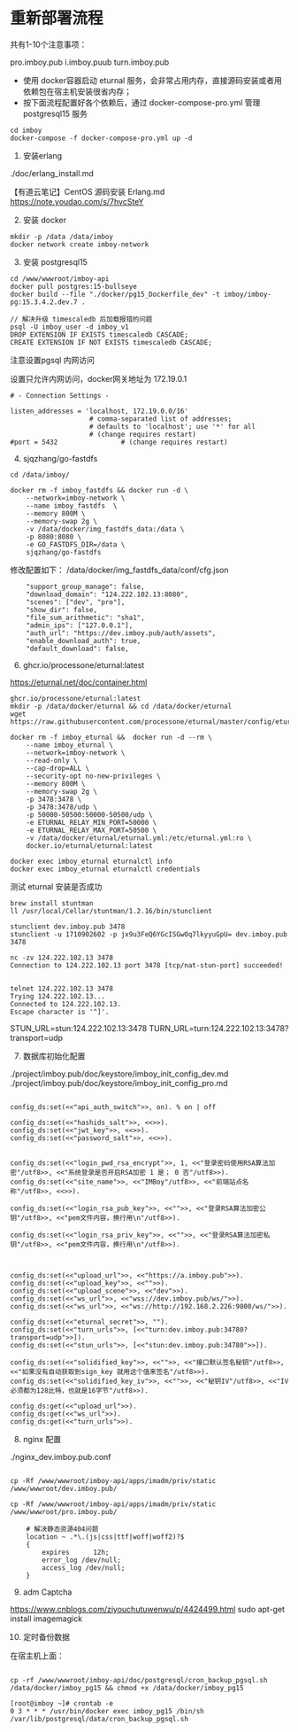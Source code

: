 
# 重新部署流程

共有1-10个注意事项：

pro.imboy.pub
i.imboy.puub
turn.imboy.pub

* 使用 docker容器启动 eturnal 服务，会非常占用内存，直接源码安装或者用依赖包在宿主机安装很省内存；
* 按下面流程配置好各个依赖后，通过 docker-compose-pro.yml 管理 postgresql15 服务

```
cd imboy
docker-compose -f docker-compose-pro.yml up -d
```


1. 安装erlang

./doc/erlang_install.md

【有道云笔记】CentOS 源码安装 Erlang.md
https://note.youdao.com/s/7hvcSteY


2. 安装 docker
```
mkdir -p /data /data/imboy
docker network create imboy-network
```

3. 安装 postgresql15

```
cd /www/wwwroot/imboy-api
docker pull postgres:15-bullseye
docker build --file "./docker/pg15_Dockerfile_dev" -t imboy/imboy-pg:15.3.4.2.dev.7 .

// 解决升级 timescaledb 后加载报错的问题
psql -U imboy_user -d imboy_v1
DROP EXTENSION IF EXISTS timescaledb CASCADE;
CREATE EXTENSION IF NOT EXISTS timescaledb CASCADE;
```

注意设置pgsql 内网访问

设置只允许内网访问，docker网关地址为 172.19.0.1
```
# - Connection Settings -

listen_addresses = 'localhost, 172.19.0.0/16'
                    # comma-separated list of addresses;
                    # defaults to 'localhost'; use '*' for all
                    # (change requires restart)
#port = 5432                # (change requires restart)
```

4. sjqzhang/go-fastdfs

```
cd /data/imboy/

docker rm -f imboy_fastdfs && docker run -d \
    --network=imboy-network \
    --name imboy_fastdfs  \
    --memory 800M \
    --memory-swap 2g \
    -v /data/docker/img_fastdfs_data:/data \
    -p 8080:8080 \
    -e GO_FASTDFS_DIR=/data \
    sjqzhang/go-fastdfs
```

修改配置如下：
/data/docker/img_fastdfs_data/conf/cfg.json
```
    "support_group_manage": false,
    "download_domain": "124.222.102.13:8080",
    "scenes": ["dev", "pro"],
    "show_dir": false,
    "file_sum_arithmetic": "sha1",
    "admin_ips": ["127.0.0.1"],
    "auth_url": "https://dev.imboy.pub/auth/assets",
    "enable_download_auth": true,
    "default_download": false,
```

6. ghcr.io/processone/eturnal:latest

https://eturnal.net/doc/container.html
```
ghcr.io/processone/eturnal:latest
mkdir -p /data/docker/eturnal && cd /data/docker/eturnal
wget https://raw.githubusercontent.com/processone/eturnal/master/config/eturnal.yml

docker rm -f imboy_eturnal &&  docker run -d --rm \
    --name imboy_eturnal \
    --network=imboy-network \
    --read-only \
    --cap-drop=ALL \
    --security-opt no-new-privileges \
    --memory 800M \
    --memory-swap 2g \
    -p 3478:3478 \
    -p 3478:3478/udp \
    -p 50000-50500:50000-50500/udp \
    -e ETURNAL_RELAY_MIN_PORT=50000 \
    -e ETURNAL_RELAY_MAX_PORT=50500 \
    -v /data/docker/eturnal/eturnal.yml:/etc/eturnal.yml:ro \
    docker.io/eturnal/eturnal:latest

docker exec imboy_eturnal eturnalctl info
docker exec imboy_eturnal eturnalctl credentials

```


测试 eturnal 安装是否成功
```
brew install stuntman
ll /usr/local/Cellar/stuntman/1.2.16/bin/stunclient

stunclient dev.imboy.pub 3478
stunclient -u 1710902602 -p jx9u3FeQ6YGcISGwOq7lkyyuGpU= dev.imboy.pub 3478

nc -zv 124.222.102.13 3478
Connection to 124.222.102.13 port 3478 [tcp/nat-stun-port] succeeded!


telnet 124.222.102.13 3478
Trying 124.222.102.13...
Connected to 124.222.102.13.
Escape character is '^]'.
```


STUN_URL=stun:124.222.102.13:3478
TURN_URL=turn:124.222.102.13:3478?transport=udp

7. 数据库初始化配置

./project/imboy.pub/doc/keystore/imboy_init_config_dev.md
./project/imboy.pub/doc/keystore/imboy_init_config_pro.md

```

config_ds:set(<<"api_auth_switch">>, on). % on | off

config_ds:set(<<"hashids_salt">>, <<>>).
config_ds:set(<<"jwt_key">>, <<>>).
config_ds:set(<<"password_salt">>, <<>>).


config_ds:set(<<"login_pwd_rsa_encrypt">>, 1, <<"登录密码使用RSA算法加密"/utf8>>, <<"系统登录是否开启RSA加密 1 是； 0 否"/utf8>>).
config_ds:set(<<"site_name">>, <<"IMBoy"/utf8>>, <<"前端站点名称"/utf8>>, <<>>).

config_ds:set(<<"login_rsa_pub_key">>, <<"">>, <<"登录RSA算法加密公钥"/utf8>>, <<"pem文件内容，换行用\n"/utf8>>).

config_ds:set(<<"login_rsa_priv_key">>, <<"">>, <<"登录RSA算法加密私钥"/utf8>>, <<"pem文件内容，换行用\n"/utf8>>).



config_ds:set(<<"upload_url">>, <<"https://a.imboy.pub">>).
config_ds:set(<<"upload_key">>, <<"">>).
config_ds:set(<<"upload_scene">>, <<"dev">>).
config_ds:set(<<"ws_url">>, <<"wss://dev.imboy.pub/ws/">>).
config_ds:set(<<"ws_url">>, <<"ws://http://192.168.2.226:9800/ws/">>).

config_ds:set(<<"eturnal_secret">>, "").
config_ds:set(<<"turn_urls">>, [<<"turn:dev.imboy.pub:34780?transport=udp">>]).
config_ds:set(<<"stun_urls">>, [<<"stun:dev.imboy.pub:34780">>]).

config_ds:set(<<"solidified_key">>, <<"">>, <<"接口默认签名秘钥"/utf8>>, <<"如果没有自动获取到sign_key 就用这个值来签名"/utf8>>).
config_ds:set(<<"solidified_key_iv">>, <<"">>, <<"秘钥IV"/utf8>>, <<"IV 必须都为128比特，也就是16字节"/utf8>>).

config_ds:get(<<"upload_url">>).
config_ds:get(<<"ws_url">>).
config_ds:get(<<"turn_urls">>).

```


8. nginx 配置

./nginx_dev.imboy.pub.conf
```

cp -Rf /www/wwwroot/imboy-api/apps/imadm/priv/static /www/wwwroot/dev.imboy.pub/

cp -Rf /www/wwwroot/imboy-api/apps/imadm/priv/static /www/wwwroot/pro.imboy.pub/

    # 解决静态资源404问题
    location ~ .*\.(js|css|ttf|woff|woff2)?$
    {
        expires      12h;
        error_log /dev/null;
        access_log /dev/null;
    }
```

9. adm
Captcha

https://www.cnblogs.com/ziyouchutuwenwu/p/4424499.html
sudo apt-get install imagemagick

10. 定时备份数据


在宿主机上面：

```

cp -rf /www/wwwroot/imboy-api/doc/postgresql/cron_backup_pgsql.sh /data/docker/imboy_pg15 && chmod +x /data/docker/imboy_pg15

[root@imboy ~]# crontab -e
0 3 * * * /usr/bin/docker exec imboy_pg15 /bin/sh /var/lib/postgresql/data/cron_backup_pgsql.sh
```
